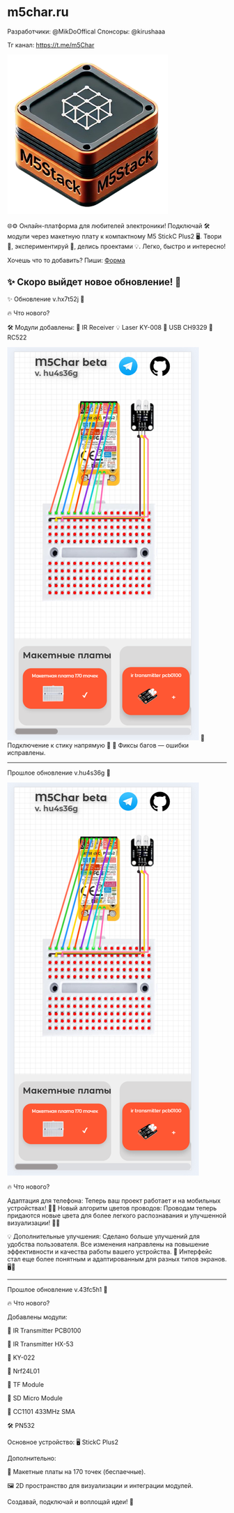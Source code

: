# m5char.ru
Разработчики:
@MikDoOffical
Спонсоры:
@kirushaaa

Тг канал:
https://t.me/m5Char

![Логотип проекта](icon.png)

🌐⚙️ Онлайн-платформа для любителей электроники! Подключай 🛠️ модули через макетную плату к компактному M5 StickC Plus2 🖥️. Твори 🤖, экспериментируй 🔬, делись проектами 💡. Легко, быстро и интересно!

Хочешь что то добавить?
Пиши:
[Форма](https://docs.google.com/forms/d/e/1FAIpQLScYzhDQdUULVjR_GbhjXMFLi2kBx4P7qMqolmuJbrCJx2FgTQ/viewform?usp=header)


✨ Скоро выйдет новое обновление! 🚀
----------------------------------------------------------------

✨ Обновление v.hx7t52j 🎉

🔥 Что нового?

🛠️ Модули добавлены:
📡 IR Receiver
💡 Laser KY-008
🔌 USB CH9329
📀 RC522

![Логотип проекта](v.hu4s36g.png)
🔗 Подключение к стику напрямую 🔌
🐞 Фиксы багов — ошибки исправлены.

----------------------------------------------------------------

Прошлое обновление v.hu4s36g 🎉

![Логотип проекта](v.hu4s36g.png)

🔥 Что нового?

Адаптация для телефона: Теперь ваш проект работает и на мобильных устройствах! 📱🎉
Новый алгоритм цветов проводов: Проводам теперь придаются новые цвета для более легкого распознавания и улучшенной визуализации! 🌈🔌

💡 Дополнительные улучшения:
Сделано больше улучшений для удобства пользователя. Все изменения направлены на повышение эффективности и качества работы вашего устройства. 🚀
Интерфейс стал еще более понятным и адаптированным для разных типов экранов. 🖥️📲

----------------------------------------------------------------

Прошлое обновление v.43fc5h1 🎉

🔥 Что нового?

Добавлены модули:

📡 IR Transmitter PCB0100

📡 IR Transmitter HX-53

📡 KY-022

📡 Nrf24L01

💾 TF Module

💾 SD Micro Module

📶 CC1101 433MHz SMA

🛠️ PN532


Основное устройство:
🖥️ StickC Plus2

Дополнительно:

🔗 Макетные платы на 170 точек (беспаечные).

🖼️ 2D пространство для визуализации и интеграции модулей.


Создавай, подключай и воплощай идеи! 🚀

